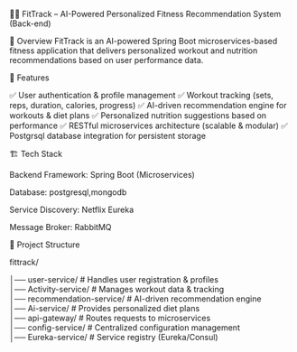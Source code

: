 🏋️‍♂️ FitTrack – AI-Powered Personalized Fitness Recommendation System (Back-end)

📌 Overview
FitTrack is an AI-powered Spring Boot microservices-based fitness application that delivers personalized workout and nutrition recommendations based on user performance data.

🚀 Features

✅ User authentication & profile management
✅ Workout tracking (sets, reps, duration, calories, progress)
✅ AI-driven recommendation engine for workouts & diet plans
✅ Personalized nutrition suggestions based on performance
✅ RESTful microservices architecture (scalable & modular)
✅ Postgrsql database integration for persistent storage


🏗️ Tech Stack

Backend Framework: Spring Boot (Microservices)

Database: postgresql,mongodb

Service Discovery: Netflix Eureka

Message Broker: RabbitMQ


📂 Project Structure

fittrack/

│── user-service/             # Handles user registration & profiles  
│── Activity-service/         # Manages workout data & tracking  
│── recommendation-service/   # AI-driven recommendation engine  
│── Ai-service/               # Provides personalized diet plans  
│── api-gateway/              # Routes requests to microservices  
│── config-service/           # Centralized configuration management  
│── Eureka-service/           # Service registry (Eureka/Consul)  

